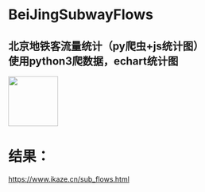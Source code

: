 # BeiJingSubwayFlows
北京地铁客流量统计（py爬虫+js统计图）  
使用python3爬数据，echart统计图  
---
<img width = "100" height = "100" src="https://github.com/gojuukaze/BeiJingSubwayFlows/blob/master//tu.png?raw=true">

# 结果：
https://www.ikaze.cn/sub_flows.html
